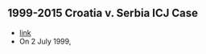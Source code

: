 ## 1999-2015 Croatia v. Serbia ICJ Case
- [link](https://en.wikipedia.org/wiki/Application_of_the_Convention_on_the_Prevention_and_Punishment_of_the_Crime_of_Genocide_(Croatia_v._Serbia))
- On 2 July 1999,